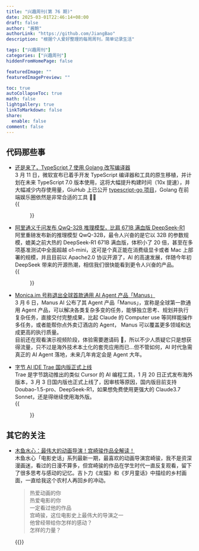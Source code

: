 ```yaml
---
title: "兴趣周刊(第 76 期)"
date: 2025-03-01T22:46:14+08:00
draft: false
author: "酱鲍"
authorLink: "https://github.com/JiangBao"
description: "根据个人爱好整理的每周周刊，简单记录生活"

tags: ["兴趣周刊"]
categories: ["兴趣周刊"]
hiddenFromHomePage: false

featuredImage: ""
featuredImagePreview: ""

toc: true
autoCollapseToc: true
math: false
lightgallery: true
linkToMarkdown: false
share:
  enable: false
comment: false
---
```


<!--more-->

## 代码那些事
* [还是来了，TypeScript 7 使用 Golang 改写编译器](https://devblogs.microsoft.com/typescript/typescript-native-port/)  
3 月 11 日，微软宣布已着手开发 TypeScript 编译器和工具的原生移植，并计划在未来 TypeScript 7.0 版本使用，这将大幅提升构建时间（10x 提速），并大幅减少内存使用量，GiuHub 上已公开 [typescript-go 项目](https://github.com/microsoft/typescript-go)，Golang 在前端娱乐圈依然是非常合适的工具 👍🏻  
{{<figure src="https://jiangbao-1258001083.cos.ap-shanghai.myqcloud.com/tsc-go.jpg">}}  

* [阿里通义千问发布 QwQ-32B 推理模型，比肩 671B 满血版 DeepSeek-R1](https://huggingface.co/Qwen/QwQ-32B)  
阿里重磅发布新的推理模型 QwQ-32B，最令人兴奋的是它以 32B 的参数规模，媲美之前大热的 DeepSeek-R1 671B 满血版，体积小了 20 倍，甚至在多项基准测试中全面超越 o1-mini，这可是个真正能在消费级显卡或者 Mac 上部署的规模，并且目前以 Apache2.0 协议开源了，AI 的高速发展，伴随今年初 DeepSeek 带来的开源热潮，相信我们很快能看到更令人兴奋的产品。  
{{<figure src="https://jiangbao-1258001083.cos.ap-shanghai.myqcloud.com/qwq32b-benchmark.jpg">}}

* [Monica.im 号称退出全球首款通用 AI Agent 产品「Manus」](https://manus.im/)  
3 月 6 日，Manus AI 公布了其 Agent 产品「Manus」，宣称是全球第一款通用 Agent 产品，可以解决各类复杂多变的任务，能够独立思考、规划并执行复杂任务，直接交付完整成果，比起 Claude 的 Computer use 等同样能操作多任务，或者能帮你点外卖订酒店的 Agent， Manus 可以覆盖更多领域和达成更高的执行质量。  
目前还在观看演示视频阶段，体验需要邀请码 🐶，所以不少人质疑它只是想获得流量，只不过是海外技术本土化的套壳应用而已...但不管如何，AI 时代急需真正的 AI Agent 落地，未来几年肯定会是 Agent 大年。

* [字节 AI IDE Trae 国内版正式上线](https://www.trae.ai/?utm_source=ads&utm_medium=gg_sem&utm_campaign=22305834385&gad_source=1&gclid=Cj0KCQjwkN--BhDkARIsAD_mnIrv4ktDlbkvDIlceqE0zR6jSTTrgTOfTYZyY9nlTN9X1yff9iRPuZMaAjGFEALw_wcB)  
Trae 是字节跳动推出的类似 Cursor 的 AI 编程工具，1 月 20 日正式发布海外版本，3 月 3 日国内版也正式上线了，因审核等原因，国内版目前支持 Doubao-1.5-pro、DeepSeek-R1，如果想免费使用更强大的 Claude3.7 Sonnet，还是得继续使用海外版。  
{{<figure src="https://jiangbao-1258001083.cos.ap-shanghai.myqcloud.com/trae.png">}}

## 其它的关注
* [木鱼水心：最伟大的动画导演！宫崎骏作品全解读！](https://www.bilibili.com/video/BV1iaXXYjEVS/?spm_id_from=333.1007.top_right_bar_window_history.content.click&vd_source=70b0b39bfddd3071c199c6024bd4563d)  
木鱼水心「电影史话」系列最新一期，最喜欢的动画导演宫崎骏，我不是资深漫画迷，看过的日漫不算多，但宫崎骏的作品在学生时代一直反复观看，留下了很多思考与感动的记忆。吉卜力《龙猫》和《岁月童话》中描绘的乡村画面，一直给我这个农村人再回乡的冲动。  
  > 热爱动画的你  
  > 热爱电影的你  
  > 一定看过他的作品  
  > 宫崎骏，这位电影史上最伟大的导演之一  
  > 他曾经带给你怎样的感动？  
  > 怎样的力量？

  {{<bilibili id=BV1iaXXYjEVS >}}
